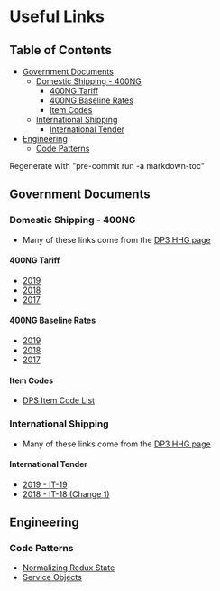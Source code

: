 # Useful Links

## Table of Contents

<!-- toc -->

* [Government Documents](#government-documents)
  * [Domestic Shipping - 400NG](#domestic-shipping---400ng)
    * [400NG Tariff](#400ng-tariff)
    * [400NG Baseline Rates](#400ng-baseline-rates)
    * [Item Codes](#item-codes)
  * [International Shipping](#international-shipping)
    * [International Tender](#international-tender)
* [Engineering](#engineering)
  * [Code Patterns](#code-patterns)

Regenerate with "pre-commit run -a markdown-toc"

<!-- tocstop -->

## Government Documents

### Domestic Shipping - 400NG

* Many of these links come from the [DP3 HHG page](https://www.ustranscom.mil/dp3/hhg.cfm)

#### 400NG Tariff

* [2019](https://www.ustranscom.mil/dp3/docs/hhg/2019%20400NG%20Tariff.pdf)
* [2018](https://www.ustranscom.mil/dp3/docs/hhg/2018%20400NG%20Tariff.pdf)
* [2017](https://www.ustranscom.mil/dp3/docs/hhg/2017%20400NG%20Tariff.pdf)

#### 400NG Baseline Rates

* [2019](https://www.ustranscom.mil/dp3/docs/hhg/2019%20400NG%20Baseline%20Rates.xls)
* [2018](https://www.ustranscom.mil/dp3/docs/hhg/2018%20400NG%20Baseline%20Rates.zip)
* [2017](https://www.ustranscom.mil/dp3/docs/hhg/2017%20400NG%20Baseline%20Rates.zip)

#### Item Codes

* [DPS Item Code List](https://www.ustranscom.mil/dp3/docs/hhg/DPS%20Item%20Code%20List.xls)

### International Shipping

* Many of these links come from the [DP3 HHG page](https://www.ustranscom.mil/dp3/hhg.cfm)

#### International Tender

* [2019 - IT-19](https://www.ustranscom.mil/dp3/docs/hhg/2019%20IT.pdf)
* [2018 - IT-18 (Change 1)](https://www.ustranscom.mil/dp3/docs/hhg/IT-18%20Change%201.pdf)

## Engineering

### Code Patterns

* [Normalizing Redux State](https://redux.js.org/recipes/structuring-reducers/normalizing-state-shape)
* [Service Objects](https://hackernoon.com/service-objects-in-ruby-on-rails-and-you-79ca8a1c946e)

